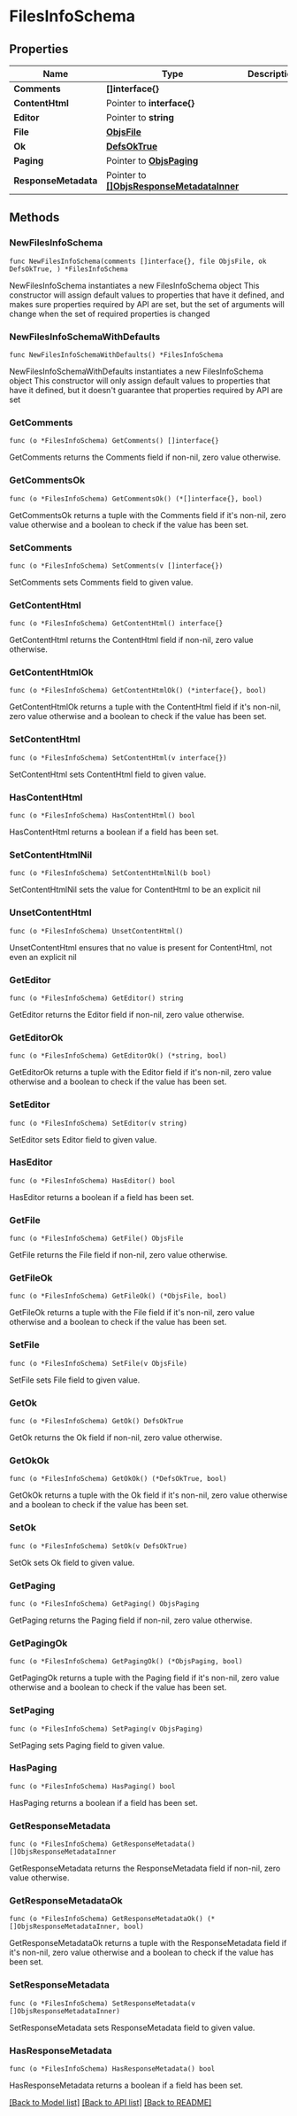 # FilesInfoSchema

## Properties

Name | Type | Description | Notes
------------ | ------------- | ------------- | -------------
**Comments** | **[]interface{}** |  | 
**ContentHtml** | Pointer to **interface{}** |  | [optional] 
**Editor** | Pointer to **string** |  | [optional] 
**File** | [**ObjsFile**](ObjsFile.md) |  | 
**Ok** | [**DefsOkTrue**](DefsOkTrue.md) |  | 
**Paging** | Pointer to [**ObjsPaging**](ObjsPaging.md) |  | [optional] 
**ResponseMetadata** | Pointer to [**[]ObjsResponseMetadataInner**](ObjsResponseMetadataInner.md) |  | [optional] 

## Methods

### NewFilesInfoSchema

`func NewFilesInfoSchema(comments []interface{}, file ObjsFile, ok DefsOkTrue, ) *FilesInfoSchema`

NewFilesInfoSchema instantiates a new FilesInfoSchema object
This constructor will assign default values to properties that have it defined,
and makes sure properties required by API are set, but the set of arguments
will change when the set of required properties is changed

### NewFilesInfoSchemaWithDefaults

`func NewFilesInfoSchemaWithDefaults() *FilesInfoSchema`

NewFilesInfoSchemaWithDefaults instantiates a new FilesInfoSchema object
This constructor will only assign default values to properties that have it defined,
but it doesn't guarantee that properties required by API are set

### GetComments

`func (o *FilesInfoSchema) GetComments() []interface{}`

GetComments returns the Comments field if non-nil, zero value otherwise.

### GetCommentsOk

`func (o *FilesInfoSchema) GetCommentsOk() (*[]interface{}, bool)`

GetCommentsOk returns a tuple with the Comments field if it's non-nil, zero value otherwise
and a boolean to check if the value has been set.

### SetComments

`func (o *FilesInfoSchema) SetComments(v []interface{})`

SetComments sets Comments field to given value.


### GetContentHtml

`func (o *FilesInfoSchema) GetContentHtml() interface{}`

GetContentHtml returns the ContentHtml field if non-nil, zero value otherwise.

### GetContentHtmlOk

`func (o *FilesInfoSchema) GetContentHtmlOk() (*interface{}, bool)`

GetContentHtmlOk returns a tuple with the ContentHtml field if it's non-nil, zero value otherwise
and a boolean to check if the value has been set.

### SetContentHtml

`func (o *FilesInfoSchema) SetContentHtml(v interface{})`

SetContentHtml sets ContentHtml field to given value.

### HasContentHtml

`func (o *FilesInfoSchema) HasContentHtml() bool`

HasContentHtml returns a boolean if a field has been set.

### SetContentHtmlNil

`func (o *FilesInfoSchema) SetContentHtmlNil(b bool)`

 SetContentHtmlNil sets the value for ContentHtml to be an explicit nil

### UnsetContentHtml
`func (o *FilesInfoSchema) UnsetContentHtml()`

UnsetContentHtml ensures that no value is present for ContentHtml, not even an explicit nil
### GetEditor

`func (o *FilesInfoSchema) GetEditor() string`

GetEditor returns the Editor field if non-nil, zero value otherwise.

### GetEditorOk

`func (o *FilesInfoSchema) GetEditorOk() (*string, bool)`

GetEditorOk returns a tuple with the Editor field if it's non-nil, zero value otherwise
and a boolean to check if the value has been set.

### SetEditor

`func (o *FilesInfoSchema) SetEditor(v string)`

SetEditor sets Editor field to given value.

### HasEditor

`func (o *FilesInfoSchema) HasEditor() bool`

HasEditor returns a boolean if a field has been set.

### GetFile

`func (o *FilesInfoSchema) GetFile() ObjsFile`

GetFile returns the File field if non-nil, zero value otherwise.

### GetFileOk

`func (o *FilesInfoSchema) GetFileOk() (*ObjsFile, bool)`

GetFileOk returns a tuple with the File field if it's non-nil, zero value otherwise
and a boolean to check if the value has been set.

### SetFile

`func (o *FilesInfoSchema) SetFile(v ObjsFile)`

SetFile sets File field to given value.


### GetOk

`func (o *FilesInfoSchema) GetOk() DefsOkTrue`

GetOk returns the Ok field if non-nil, zero value otherwise.

### GetOkOk

`func (o *FilesInfoSchema) GetOkOk() (*DefsOkTrue, bool)`

GetOkOk returns a tuple with the Ok field if it's non-nil, zero value otherwise
and a boolean to check if the value has been set.

### SetOk

`func (o *FilesInfoSchema) SetOk(v DefsOkTrue)`

SetOk sets Ok field to given value.


### GetPaging

`func (o *FilesInfoSchema) GetPaging() ObjsPaging`

GetPaging returns the Paging field if non-nil, zero value otherwise.

### GetPagingOk

`func (o *FilesInfoSchema) GetPagingOk() (*ObjsPaging, bool)`

GetPagingOk returns a tuple with the Paging field if it's non-nil, zero value otherwise
and a boolean to check if the value has been set.

### SetPaging

`func (o *FilesInfoSchema) SetPaging(v ObjsPaging)`

SetPaging sets Paging field to given value.

### HasPaging

`func (o *FilesInfoSchema) HasPaging() bool`

HasPaging returns a boolean if a field has been set.

### GetResponseMetadata

`func (o *FilesInfoSchema) GetResponseMetadata() []ObjsResponseMetadataInner`

GetResponseMetadata returns the ResponseMetadata field if non-nil, zero value otherwise.

### GetResponseMetadataOk

`func (o *FilesInfoSchema) GetResponseMetadataOk() (*[]ObjsResponseMetadataInner, bool)`

GetResponseMetadataOk returns a tuple with the ResponseMetadata field if it's non-nil, zero value otherwise
and a boolean to check if the value has been set.

### SetResponseMetadata

`func (o *FilesInfoSchema) SetResponseMetadata(v []ObjsResponseMetadataInner)`

SetResponseMetadata sets ResponseMetadata field to given value.

### HasResponseMetadata

`func (o *FilesInfoSchema) HasResponseMetadata() bool`

HasResponseMetadata returns a boolean if a field has been set.


[[Back to Model list]](../README.md#documentation-for-models) [[Back to API list]](../README.md#documentation-for-api-endpoints) [[Back to README]](../README.md)



